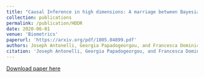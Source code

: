 ```yaml
---
title: "Causal Inference in high dimensions: A marriage between Bayesian modeling and good frequentist properties "
collection: publications
permalink: /publication/HDDR
date: 2020-06-01
venue: 'Biometrics'
paperurl: 'https://arxiv.org/pdf/1805.04899.pdf'
authors: Joseph Antonelli, Georgia Papadogeorgou, and Francesca Dominici
citation: 'Joseph Antonelli, Georgia Papadogeorgou, and Francesca Dominici. "Causal Inference in high dimensions: A marriage between Bayesian modeling and good frequentist properties ." arXiv preprint arXiv:1805.04899 (2019).'
---
```


[Download paper here](https://arxiv.org/pdf/1805.04899.pdf)
